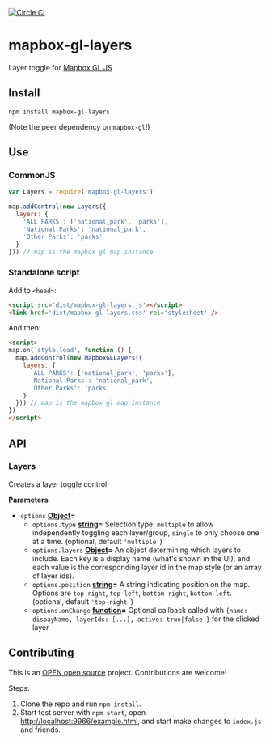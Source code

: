 [![Circle CI](https://circleci.com/gh/developmentseed/mapbox-gl-layers.svg?style=svg)](https://circleci.com/gh/developmentseed/mapbox-gl-layers)

# mapbox-gl-layers

Layer toggle for [Mapbox GL JS](https://www.mapbox.com/mapbox-gl-js/)

## Install

`npm install mapbox-gl-layers`

(Note the peer dependency on `mapbox-gl`!)

## Use

### CommonJS

```js
var Layers = require('mapbox-gl-layers')

map.addControl(new Layers({
  layers: {
    'ALL PARKS': ['national_park', 'parks'],
    'National Parks': 'national_park',
    'Other Parks': 'parks'
  }
})) // map is the mapbox gl map instance
```

### Standalone script

Add to `<head>`:

```html
<script src='dist/mapbox-gl-layers.js'></script>
<link href='dist/mapbox-gl-layers.css' rel='stylesheet' />
```

And then:

```html
<script>
map.on('style.load', function () {
  map.addControl(new MapboxGLLayers({
    layers: {
      'ALL PARKS': ['national_park', 'parks'],
      'National Parks': 'national_park',
      'Other Parks': 'parks'
    }
  })) // map is the mapbox gl map instance
})
</script>
```

## API

### Layers

Creates a layer toggle control

**Parameters**

-   `options` **[Object](https://developer.mozilla.org/en-US/docs/Web/JavaScript/Reference/Global_Objects/Object)=** 
    -   `options.type` **[string](https://developer.mozilla.org/en-US/docs/Web/JavaScript/Reference/Global_Objects/String)=** Selection type: `multiple` to allow independently toggling each layer/group, `single` to only choose one at a time. (optional, default `'multiple'`)
    -   `options.layers` **[Object](https://developer.mozilla.org/en-US/docs/Web/JavaScript/Reference/Global_Objects/Object)=** An object determining which layers to include.  Each key is a display name (what's shown in the UI), and each value is the corresponding layer id in the map style (or an array of layer ids).
    -   `options.position` **[string](https://developer.mozilla.org/en-US/docs/Web/JavaScript/Reference/Global_Objects/String)=** A string indicating position on the map. Options are `top-right`, `top-left`, `bottom-right`, `bottom-left`. (optional, default `'top-right'`)
    -   `options.onChange` **[function](https://developer.mozilla.org/en-US/docs/Web/JavaScript/Reference/Statements/function)=** Optional callback called with `{name: dispayName, layerIds: [...], active: true|false }` for the clicked layer

## Contributing

This is an [OPEN open source](http://openopensource.org/) project.
Contributions are welcome!

Steps:

1.  Clone the repo and run `npm install`.
2.  Start test server with `npm start`, open <http://localhost:9966/example.html>,
    and start make changes to `index.js` and friends.
